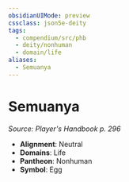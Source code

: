 ```yaml
---
obsidianUIMode: preview
cssclass: json5e-deity
tags:
  - compendium/src/phb
  - deity/nonhuman
  - domain/life
aliases:
  - Semuanya
---
```

# Semuanya
*Source: Player's Handbook p. 296* 

- **Alignment**: Neutral
- **Domains**: Life
- **Pantheon**: Nonhuman
- **Symbol**: Egg